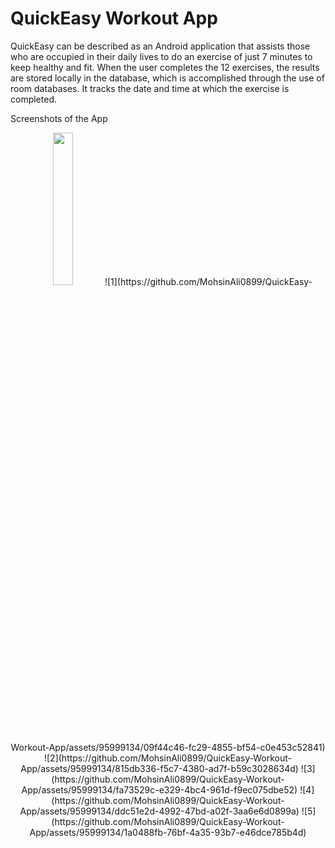 # QuickEasy Workout App
QuickEasy can be described as an Android application that assists those who are occupied in their daily lives to do an exercise of just 7 minutes to keep healthy and fit. When the user completes the 12 exercises, the results are stored locally in the database, which is accomplished through the use of room databases. It tracks the date and time at which the exercise is completed.

Screenshots of the App
<p align="center">
<img src="https://github.com/MohsinAli0899/Organ-Donation-App/assets/95999134/297151a0-2a4a-45e8-b87a-1b7ff18ae6b3" width="25%">
![1](https://github.com/MohsinAli0899/QuickEasy-Workout-App/assets/95999134/09f44c46-fc29-4855-bf54-c0e453c52841)
![2](https://github.com/MohsinAli0899/QuickEasy-Workout-App/assets/95999134/815db336-f5c7-4380-ad7f-b59c3028634d)
![3](https://github.com/MohsinAli0899/QuickEasy-Workout-App/assets/95999134/fa73529c-e329-4bc4-961d-f9ec075dbe52)
![4](https://github.com/MohsinAli0899/QuickEasy-Workout-App/assets/95999134/ddc51e2d-4992-47bd-a02f-3aa6e6d0899a)
![5](https://github.com/MohsinAli0899/QuickEasy-Workout-App/assets/95999134/1a0488fb-76bf-4a35-93b7-e46dce785b4d)
